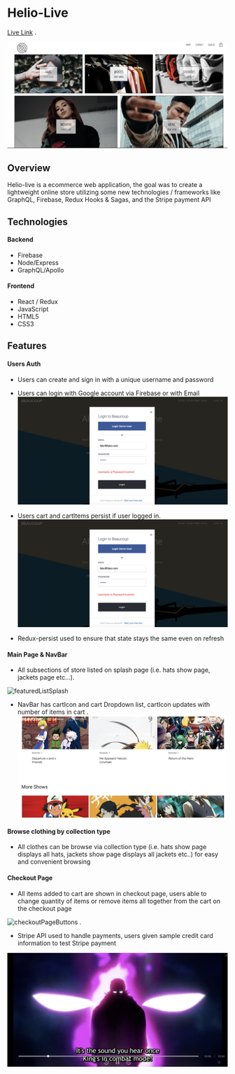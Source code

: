 # Helio-Live

[Live Link](https://helio-live.herokuapp.com/) . 
  
    
    
![alt text](https://github.com/jbotoro/markdown_images/blob/master/splash_page.png)


## Overview

Helio-live is a ecommerce web application, the goal was to create a lightweight online store utilizing some new technologies / frameworks like GraphQL, Firebase, Redux Hooks & Sagas, and the Stripe payment API


## Technologies 
 
#### Backend
  * Firebase
  * Node/Express
  * GraphQL/Apollo
  
#### Frontend
  * React / Redux
  * JavaScript
  * HTML5
  * CSS3
  
## Features
 
#### Users Auth
   * Users can create and sign in with a unique username and password
   * Users can login with Google account via Firebase or with Email
   ![loginwithGoogle](https://github.com/jbotoro/markdown_images/blob/master/failedloginbeaucoup.png)
   
   * Users cart and cartItems persist if user logged in.
   ![loginCartItems](https://github.com/jbotoro/markdown_images/blob/master/failedloginbeaucoup.png)
   * Redux-persist used to ensure that state stays the same even on refresh
   
   
 
#### Main Page & NavBar
   * All subsections of store listed on splash page (i.e. hats show page, jackets page etc...). 
     
     
   ![featuredListSplash](https://github.com/jbotoro/markdown_images/blob/master/beaucoupindexfeatured.png)
   * NavBar has cartIcon and cart Dropdown list, cartIcon updates with number of items in cart . 
   ![cartItemsNavbar](https://github.com/jbotoro/markdown_images/blob/master/beaucoupindexshows.png)
   
#### Browse clothing by collection type

  * All clothes can be browse via collection type (i.e. hats show page displays all hats, jackets show page displays all jackets etc..) for easy and convenient browsing
     
     
#### Checkout Page  
 

   * All items added to cart are shown in checkout page, users able to change quantity of items or remove items all together  from the cart on the checkout page 
     
     
   ![checkoutPageButtons](https://github.com/jbotoro/markdown_images/blob/master/minimizedplayer.png) . 
   
     
     
   * Stripe API used to handle payments, users given sample credit card information to test Stripe payment 
     
     
   ![stripePayment](https://github.com/jbotoro/markdown_images/blob/master/videoplayerbeaucoup.png)

